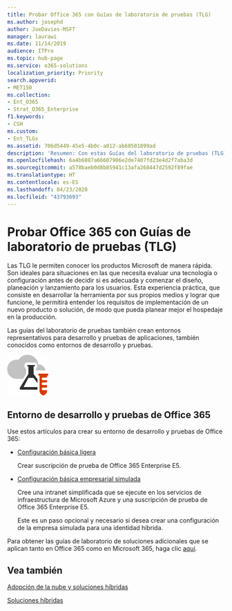 ```yaml
---
title: Probar Office 365 con Guías de laboratorio de pruebas (TLG)
ms.author: josephd
author: JoeDavies-MSFT
manager: laurawi
ms.date: 11/14/2019
audience: ITPro
ms.topic: hub-page
ms.service: o365-solutions
localization_priority: Priority
search.appverid:
- MET150
ms.collection:
- Ent_O365
- Strat_O365_Enterprise
f1.keywords:
- CSH
ms.custom:
- Ent_TLGs
ms.assetid: 706d5449-45e5-4b0c-a012-ab60501899ad
description: 'Resumen: Con estas Guías del laboratorio de pruebas (TLG), podrá configurar entornos de demostración, prueba de concepto y desarrollo y pruebas para Office 365.'
ms.openlocfilehash: 6a4b6087a66607906e2de7407fd23e4d2f7aba3d
ms.sourcegitcommit: a578baeb0d8b85941c13afa268447d2592f89fae
ms.translationtype: HT
ms.contentlocale: es-ES
ms.lasthandoff: 04/23/2020
ms.locfileid: "43793693"
---
```

# <a name="test-office-365-with-test-lab-guides-tlgs"></a>Probar Office 365 con Guías de laboratorio de pruebas (TLG)

Las TLG le permiten conocer los productos Microsoft de manera rápida. Son ideales para situaciones en las que necesita evaluar una tecnología o configuración antes de decidir si es adecuada y comenzar el diseño, planeación y lanzamiento para los usuarios. Esta experiencia práctica, que consiste en desarrollar la herramienta por sus propios medios y lograr que funcione, le permitirá entender los requisitos de implementación de un nuevo producto o solución, de modo que pueda planear mejor el hospedaje en la producción.
  
Las guías del laboratorio de pruebas también crean entornos representativos para desarrollo y pruebas de aplicaciones, también conocidos como entornos de desarrollo y pruebas.
  
![Guías del laboratorio de pruebas de Microsoft Cloud](media/24ad0d1b-3274-40fb-972a-b8188b7268d1.png)
  
## <a name="office-365-devtest-environment"></a>Entorno de desarrollo y pruebas de Office 365

Use estos artículos para crear su entorno de desarrollo y pruebas de Office 365:
  
- [Configuración básica ligera](https://docs.microsoft.com/microsoft-365/enterprise/lightweight-base-configuration-microsoft-365-enterprise)
    
    Crear suscripción de prueba de Office 365 Enterprise E5.

- [Configuración básica empresarial simulada](https://docs.microsoft.com/microsoft-365/enterprise/simulated-ent-base-configuration-microsoft-365-enterprise)
    
    Cree una intranet simplificada que se ejecute en los servicios de infraestructura de Microsoft Azure y una suscripción de prueba de Office 365 Enterprise E5. 

    Este es un paso opcional y necesario si desea crear una configuración de la empresa simulada para una identidad híbrida.
    
Para obtener las guías de laboratorio de soluciones adicionales que se aplican tanto en Office 365 como en Microsoft 365, haga clic [aquí](https://docs.microsoft.com/microsoft-365/enterprise/m365-enterprise-test-lab-guides).  
    
## <a name="see-also"></a>Vea también

[Adopción de la nube y soluciones híbridas](cloud-adoption-and-hybrid-solutions.yml)
  
[Soluciones híbridas](hybrid-solutions.md)
